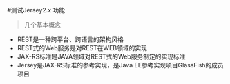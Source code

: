 #测试Jersey2.x 功能
> 几个基本概念
- REST是一种跨平台、跨语言的架构风格
- REST式的Web服务是对REST在WEB领域的实现
- JAX-RS标准是JAVA领域对REST式的Web服务制定的实现标准
- Jersey是JAX-RS标准的参考实现，是Java EE参考实现项目GlassFish的成员项目
